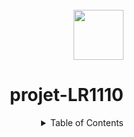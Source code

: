 <br />
<div align="right">
    <img src="https://github.com/Khalilsaidi-polybot/projet-LR1110/blob/main/images/logo%20inp%20Polytech%20grenoble.png)" width="80" height="80">
  </a>

# projet-LR1110    





<!-- TABLE OF CONTENTS -->
<details>
  <summary>Table of Contents</summary>
  <ol>
    <li><a href="#Analyse du marché des produits commerciaux concurrents">Analyse du marché des produits commerciaux concurrents</a></li>
    <li><a href="#Définition de l’architecture globale du systèmes (ensemble d’objets, service en ligne (cloud))">Définition de l’architecture globale du systèmes (ensemble d’objets, service en ligne (cloud))</a>
      <ul>
        <li><a href="#1er bloc: acquisition">1er bloc: acquisition</a></li>
        <li><a href="#2eme bloc: connectivité">2 bloc: connectivité</a></li>
        <li><a href="#3eme bloc: traitement des données">3eme bloc: traitement des données</a></li>
        <li><a href="#4eme bloc: présentation des données">4eme bloc: présentation des données</a></li>
      </ul> 
    </li>
   <li><a href="#Définition de la sécurité globale (clé de chiffrage)">Définition de la sécurité globale (clé de chiffrage</a>
      <li><a href="#Respect de la vie privée du service (RGPD)">Respect de la vie privée du service (RGPD)</a>
      <li><a href="#Estimation du coût de la BOM du produit pour 5000 unités produites et estimation de la durée de vie de la batterie de l’objet">Estimation du coût de la BOM du produit pour 5000 unités produites et estimation de la durée de vie de la batterie de l’objet</a>
       <li><a href="#Réaliser une analyse (brève) du cycle de vie du produit “durable” et “sobre” (ACV)">Réaliser une analyse (brève) du cycle de vie du produit “durable” et “sobre” (ACV)</a>
  </ol>
</details>
